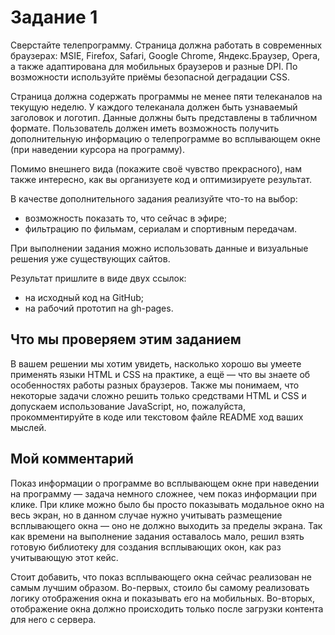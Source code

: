 # Задание 1

Сверстайте телепрограмму. Страница должна работать в современных браузерах:
MSIE, Firefox, Safari, Google Chrome, Яндекс.Браузер, Opera, а также
адаптирована для мобильных браузеров и разные DPI. По возможности используйте
приёмы безопасной деградации CSS.

Страница должна содержать программы не менее пяти телеканалов на текущую неделю.
У каждого телеканала должен быть узнаваемый заголовок и логотип. Данные должны
быть представлены в табличном формате. Пользователь должен иметь возможность
получить дополнительную информацию о телепрограмме во всплывающем окне
(при наведении курсора на программу).

Помимо внешнего вида (покажите своё чувство прекрасного), нам также интересно,
как вы организуете код и оптимизируете результат.

В качестве дополнительного задания реализуйте что-то на выбор:

- возможность показать то, что сейчас в эфире; 
- фильтрацию по фильмам, сериалам и спортивным передачам.

При выполнении задания можно использовать данные и визуальные решения уже
существующих сайтов.

Результат пришлите в виде двух ссылок: 

- на исходный код на GitHub; 
- на рабочий прототип на gh-pages.

## Что мы проверяем этим заданием

В вашем решении мы хотим увидеть, насколько хорошо вы умеете применять языки
HTML и CSS на практике, а ещё — что вы знаете об особенностях работы разных
браузеров. Также мы понимаем, что некоторые задачи сложно решить только
средствами HTML и CSS и допускаем использование JavaScript, но, пожалуйста,
прокомментируйте в коде или текстовом файле README ход ваших мыслей.

## Мой комментарий

Показ информации о программе во всплывающем окне при наведении на программу —
задача немного сложнее, чем показ информации при клике. При клике можно было бы
просто показывать модальное окно на весь экран, но в данном случае нужно
учитывать размещение всплывающего окна — оно не должно выходить за пределы
экрана. Так как времени на выполнение задания оставалось мало, решил взять
готовую библиотеку для создания всплывающих окон, как раз учитывающую этот кейс.

Стоит добавить, что показ всплывающего окна сейчас реализован не самым лучшим
образом. Во-первых, стоило бы самому реализовать логику отображения окна
и показывать его на мобильных. Во-вторых, отображение окна должно происходить
только после загрузки контента для него с сервера.
